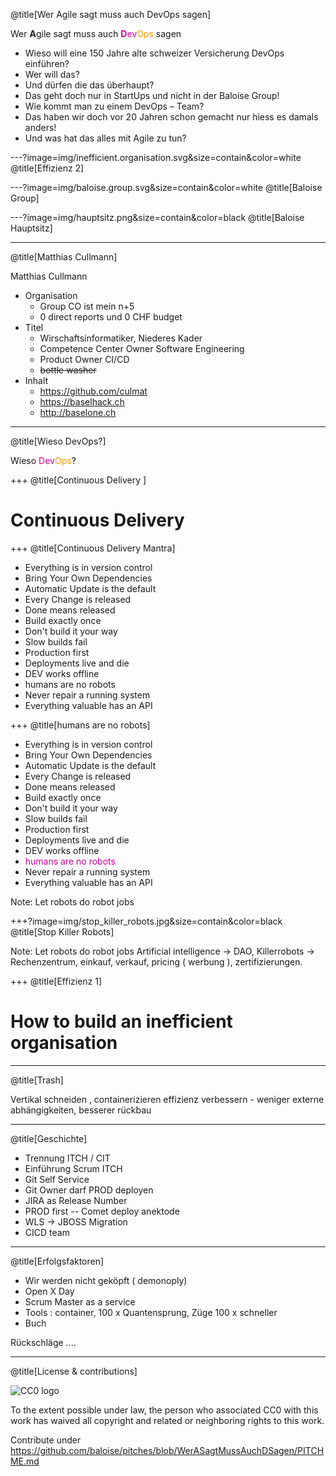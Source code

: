 @title[Wer Agile sagt muss auch DevOps sagen]

Wer <b>A</b>gile sagt muss auch <span style="color:#CC0099"><b>D</b>ev</span><span style="color:#FF9900">Ops</span> sagen

* Wieso will eine 150 Jahre alte schweizer Versicherung DevOps einführen? 
* Wer will das? 
* Und dürfen die das überhaupt? 
* Das geht doch nur in StartUps und nicht in der Baloise Group! 
* Wie kommt man zu einem DevOps – Team? 
* Das haben wir doch vor 20 Jahren schon gemacht nur hiess es damals anders! 
* Und was hat das alles mit Agile zu tun?

---?image=img/inefficient.organisation.svg&size=contain&color=white
@title[Effizienz 2]

---?image=img/baloise.group.svg&size=contain&color=white
@title[Baloise Group]

---?image=img/hauptsitz.png&size=contain&color=black
@title[Baloise Hauptsitz]

---
@title[Matthias Cullmann]

Matthias Cullmann

* Organisation
  * Group CO ist mein n+5
  * 0 direct reports und 0 CHF budget
* Titel
  * Wirschaftsinformatiker, Niederes Kader
  * Competence Center Owner Software Engineering
  * Product Owner CI/CD
  * ~~bottle washer~~
* Inhalt
  * https://github.com/culmat
  * https://baselhack.ch
  * http://baselone.ch

---
@title[Wieso DevOps?]

Wieso <span style="color:#CC0099">Dev</span><span style="color:#FF9900">Ops</span>?

+++
@title[Continuous Delivery ]

# Continuous Delivery 

+++
@title[Continuous Delivery Mantra]

* Everything is in version control
* Bring Your Own Dependencies
* Automatic Update is the default
* Every Change is released
* Done means released
* Build exactly once
* Don't build it your way
* Slow builds fail
* Production first
* Deployments live and die
* DEV works offline
* humans are no robots
* Never repair a running system
* Everything valuable has an API

+++
@title[humans are no robots]

* Everything is in version control
* Bring Your Own Dependencies
* Automatic Update is the default
* Every Change is released
* Done means released
* Build exactly once
* Don't build it your way
* Slow builds fail
* Production first
* Deployments live and die
* DEV works offline
* <span style="color:#CC0099;">humans are no robots</span>
* Never repair a running system
* Everything valuable has an API

Note:
Let robots do robot jobs

+++?image=img/stop_killer_robots.jpg&size=contain&color=black
@title[Stop Killer Robots]

Note:
Let robots do robot jobs
Artificial intelligence -> DAO, Killerrobots -> Rechenzentrum, einkauf, verkauf, pricing ( werbung ), zertifizierungen. 

+++
@title[Effizienz 1]

# How to build an inefficient organisation


---
@title[Trash]

 
 
 Vertikal schneiden , containerizieren
 effizienz verbessern - weniger externe abhängigkeiten, besserer rückbau
 
 ---
@title[Geschichte]

 
 - Trennung  ITCH / CIT
 - Einführung Scrum ITCH
 - Git Self Service
 - Git Owner darf PROD deployen
 - JIRA as Release Number
 - PROD first
 -- Comet deploy anektode
 - WLS -> JBOSS Migration
 - CICD team
 
 ---
@title[Erfolgsfaktoren] 
 
- Wir werden nicht geköpft ( demonoply)
- Open X Day
- Scrum Master as a service
- Tools : container, 100 x Quantensprung, Züge 100 x schneller 
- Buch

Rückschläge
 ....


---
@title[License & contributions]

![CC0 logo](https://licensebuttons.net/p/zero/1.0/88x31.png)

To the extent possible under law, the person who associated CC0 with this work has waived all copyright and related or neighboring rights to this work. 


Contribute under https://github.com/baloise/pitches/blob/WerASagtMussAuchDSagen/PITCHME.md

